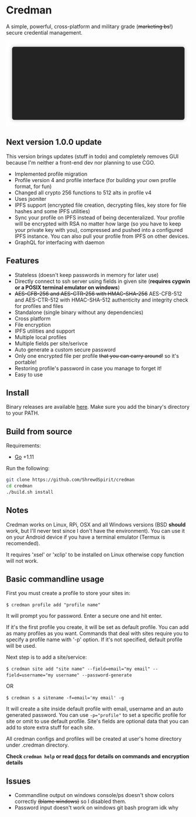 Credman
=====
A simple, powerful, cross-platform and military grade (~~marketing bs~~!) secure credential management.

<p align="center"><img src="/img/demo.gif?raw=true"/></p>

## Next version 1.0.0 update
This version brings updates (stuff in todo) and completely removes GUI because I'm neither a front-end dev nor planning to use CGO.
- Implemented profile migration
- Profile version 4 and profile interface (for building your own profile format, for fun)
- Changed all crypto 256 functions to 512 alts in profile v4
- Uses jsoniter
- IPFS support (encrypted file creation, decrypting files, key store for file hashes and some IPFS utilities)
- Sync your profile on IPFS instead of being decenteralized. Your profile will be encrypted with RSA no matter how large (so you have to keep your private key with you), compressed and pushed into a configured IPFS instance. You can also pull your profile from IPFS on other devices.
- GraphQL for interfacing with daemon

## Features
- Stateless (doesn't keep passwords in memory for later use)
- Directly connect to ssh server using fields in given site (**requires cygwin or a POSIX terminal emulator on windows**)
- ~~AES-CFB-256 and AES-CTR-256 with HMAC-SHA-256~~ AES-CFB-512 and AES-CTR-512 with HMAC-SHA-512 authenticity and integrity check for profiles and files
- Standalone (single binary without any dependencies)
- Cross platform
- File encryption
- IPFS utilities and support
- Multiple local profiles
- Multiple fields per site/serivce
- Auto generate a custom secure password
- Only one encrypted file per profile ~~that you can carry around!~~ so it's portable!
- Restoring profile's password in case you manage to forget it!
- Easy to use

## Install
Binary releases are available [here](https://github.com/ShrewdSpirit/credman/releases/latest). Make sure you add the binary's directory to your PATH.

## Build from source
Requirements:
- [Go](https://golang.org/dl/) +1.11

Run the following:
```bash
git clone https://github.com/ShrewdSpirit/credman
cd credman
./build.sh install
```

## Notes
Credman works on Linux, RPi, OSX and all Windows versions (BSD **should** work, but I'll never test since I don't have the environment).
You can use it on your Android device if you have a terminal emulator (Termux is recomended).

It requires 'xsel' or 'xclip' to be installed on Linux otherwise copy function will not work.

## Basic commandline usage

First you must create a profile to store your sites in:

`$ credman profile add "profile name"`

It will prompt you for password. Enter a secure one and hit enter.

If it's the first profile you create, it will be set as default profile. You can add as many profiles as you want.
Commands that deal with sites require you to specify a profile name with '-p' option. If it's not specified, default profile will be used.

Next step is to add a site/service:

`$ credman site add "site name" --field=email="my email" --field=username="my username" --password-generate`

OR

`$ credman s a sitename -f=email='my email' -g`

It will create a site inside default profile with email, username and an auto generated password.
You can use `-p="profile"` to set a specific profile for site or omit to use default profile.
Site's fields are optional data that you can add to store extra stuff for each site.

All credman configs and profiles will be created at user's home directory under .credman directory.

**Check `credman help` or read [docs](https://github.com/ShrewdSpirit/credman/blob/master/Docs.md) for details on commands and encryption details**

## Issues
- Commandline output on windows console/ps doesn't show colors correctly ~~(blame windows)~~ so I disabled them.
- Password input doesn't work on windows git bash program idk why
